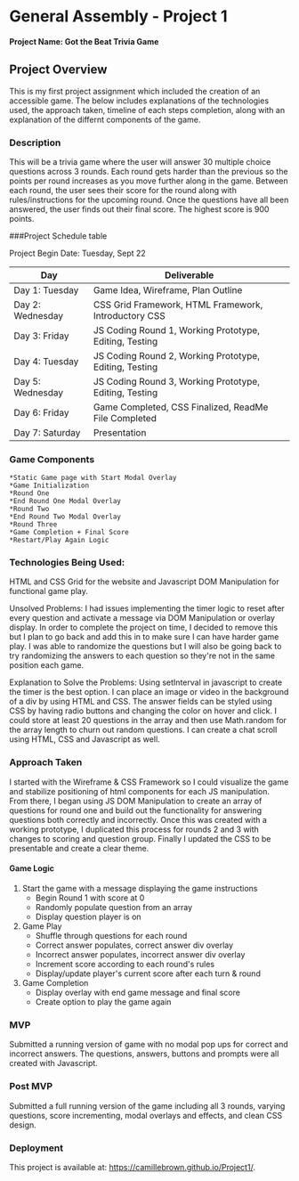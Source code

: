 # General Assembly - Project 1

#### Project Name: Got the Beat Trivia Game

## Project Overview
This is my first project assignment which included the creation of an accessible game. The below includes explanations of the technologies used, the approach taken, timeline of each steps completion, along with an explanation of the differnt components of the game.

### Description
This will be a trivia game where the user will answer 30 multiple choice questions across 3 rounds. Each round gets harder than the previous so the points per round increases as you move further along in the game. Between each round, the user sees their score for the round along with rules/instructions for the upcoming round. Once the questions have all been answered, the user finds out their final score. The highest score is 900 points.

###Project Schedule table

Project Begin Date: Tuesday, Sept 22

Day | Deliverable
-----------------|----------------------------------------
Day 1: Tuesday   | Game Idea, Wireframe, Plan Outline
Day 2: Wednesday | CSS Grid Framework, HTML Framework, Introductory CSS
Day 3: Friday    | JS Coding Round 1, Working Prototype, Editing, Testing
Day 4: Tuesday   | JS Coding Round 2, Working Prototype, Editing, Testing
Day 5: Wednesday | JS Coding Round 3, Working Prototype, Editing, Testing
Day 6: Friday    | Game Completed, CSS Finalized, ReadMe File Completed
Day 7: Saturday  | Presentation


### Game Components
	*Static Game page with Start Modal Overlay
	*Game Initialization
	*Round One
    *End Round One Modal Overlay
	*Round Two
    *End Round Two Modal Overlay
    *Round Three
	*Game Completion + Final Score
	*Restart/Play Again Logic

### Technologies Being Used:
HTML and CSS Grid for the website and Javascript DOM Manipulation for functional game play.  

Unsolved Problems: I had issues implementing the timer logic to reset after every question and activate a message via DOM Manipulation or overlay display. In order to complete the project on time, I decided to remove this but I plan to go back and add this in to make sure I can have harder game play. I was able to randomize the questions but I will also be going back to try randomizing the answers to each question so they're not in the same position each game.

Explanation to Solve the Problems:  Using setInterval in javascript to create the timer is the best option. I can place an image or video in the background of a div by using HTML and CSS.  The answer fields can be styled using CSS by having radio buttons and changing the color on hover and click. I could store at least 20 questions in the array and then use Math.random for the array length to churn out random questions. I can create a chat scroll using HTML, CSS and Javascript as well.

### Approach Taken
I started with the Wireframe & CSS Framework so I could visualize the game and stabilize positioning of html components for each JS manipulation. From there, I began using JS DOM Manipulation to create an array of questions for round one and build out the functionality for answering questions both correctly and incorrectly. Once this was created with a working prototype, I duplicated this process for rounds 2 and 3 with changes to scoring and question group. Finally I updated the CSS to be presentable and create a clear theme.

#### Game Logic
1. Start the game with a message displaying the game instructions
    * Begin Round 1 with score at 0
    * Randomly populate question from an array
    * Display question player is on
2. Game Play
    * Shuffle through questions for each round
    * Correct answer populates, correct answer div overlay
    * Incorrect answer populates, incorrect answer div overlay
    * Increment score according to each round's rules 
    * Display/update player's current score after each turn & round
3. Game Completion  
    * Display overlay with end game message and final score
    * Create option to play the game again

### MVP
Submitted a running version of game with no modal pop ups for correct and incorrect answers. The questions, answers, buttons and prompts were all created with Javascript.

### Post MVP
Submitted a full running version of the game including all 3 rounds, varying questions, score incrementing, modal overlays and effects, and clean CSS design.

### Deployment
This project is available at: https://camillebrown.github.io/Project1/.
